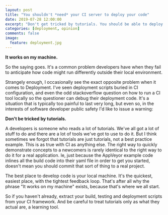 ```yaml
---
layout: post
title: "You shouldn't *need* your CI server to deploy your code"
date: 2019-07-28 12:00:00
excerpt: "Don't get tricked by tutorials. You should be able to deploy code from your machine"
categories: [deployment, opinion]
comments: false
image:
  feature: deployment.jpg
---
```


**It works on my machine.**

So the saying goes. It's a common problem developers have when they fail to anticipate how code might run differently outside their local environment.

Strangely enough, I occasionally see the exact opposite problem when it comes to Deployment. I've seen deployment scripts buried in CI configuration, and even the odd stackoverflow question on how to run a CI tool locally so the questioner can debug their deployment code. It's a situation that is typically too painful to last very long, but even so, in the interests of software developer public safety I'd like to issue a warning:

**Don't be tricked by tutorials.**

A developers is someone who reads a lot of tutorials. We've all got a lot of stuff to do and there are a lot of tools we've got to use to do it. But I think sometimes we forgot that tutorials are just tutorials, not a best practice example. This is as true with CI as anything else. The right way to quickly demonstrate concepts to a newcomers is rarely identical to the right way to do it for a real application. Ie, just because the AppVeyor example code inlines all the build code into their yaml file in order to get you started, doesn't mean you should commit that sort of thing to a real project.

The best place to develop code is your local machine. It's the quickest, easiest place, with the tightest feedback loop. That's after all why the phrase "It works on my machine" exists, because that's where we all start.

So if you haven't already, extract your build, testing and deployment scripts from your CI framework. And be careful to treat tutorials only as what they actual are, a learning tool.

